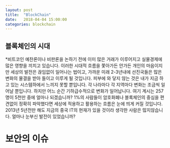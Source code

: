 ```yaml
---
layout: post
title:  "BlockChain"
date:   2018-04-04 15:00:00
categories: blockchain
---
```


## 블록체인의 시대
*비트코인 예찬론이나 비판론을 논하기 전에 이미 많은 거래가 이루어지고 실물경제에 많은 영향을 끼치고 있습니다. 이러한 시대적 흐름을 쫓아가든 안가든 개인의 마음이지만 세상의 발전은 끊임없이 일어나는 법이고, 가까운 미래 2-3년내에 선진국들은 많은 변화의 물결을 받아 들이고 이루게 될 것입니다. 피부에 와 닿지 않는 것은 내가 지금 하고 있는 시스템하에서 느끼지 못할 뿐입니다.  각 나라마다 각 지역마다 변화는 조금씩 일어날 뿐입니다. 하지만 어느 순간 기하급수적으로 변화가 일어납니다. 여기 계시는 257명이 5천만 중에 얼마나 되겠습니까? 1%의 사람들이 암호화폐나 블록체인의 중심을 편견없이 정확히 파악했다면 세상에 적용하고 활용하는 흐름은 눈에 띄게 커질 것입니다. 2013년 5년전만 해도 지금의 중국 IT의 현재가 있을 것이라 생각한 사람은 많지않습니다. 얼마나 눈부신 발전이 있었습니까?  

# 보안의 이슈